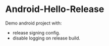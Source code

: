 # Android-Hello-Release
Demo android project with:
 - release signing config.
 - disable logging on release build.
